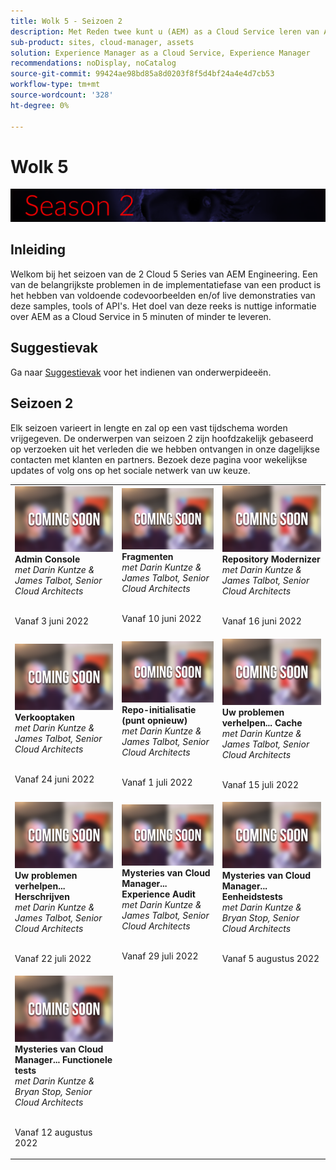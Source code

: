```yaml
---
title: Wolk 5 - Seizoen 2
description: Met Reden twee kunt u (AEM) as a Cloud Service leren van Adobe-deskundige engineers die het bouwen en de deskundige services die het leveren.
sub-product: sites, cloud-manager, assets
solution: Experience Manager as a Cloud Service, Experience Manager
recommendations: noDisplay, noCatalog
source-git-commit: 99424ae98bd85a8d0203f8f5d4bf24a4e4d7cb53
workflow-type: tm+mt
source-wordcount: '328'
ht-degree: 0%

---
```


# Wolk 5

![AEM Deskundigenreeks](./imgs/masthead-s2.png)

## Inleiding

Welkom bij het seizoen van de 2 Cloud 5 Series van AEM Engineering. Een van de belangrijkste problemen in de implementatiefase van een product is het hebben van voldoende codevoorbeelden en/of live demonstraties van deze samples, tools of API&#39;s. Het doel van deze reeks is nuttige informatie over AEM as a Cloud Service in 5 minuten of minder te leveren.

## Suggestievak

Ga naar [Suggestievak](https://forms.office.com/r/74P5Xz4UH0) voor het indienen van onderwerpideeën.

## Seizoen 2

Elk seizoen varieert in lengte en zal op een vast tijdschema worden vrijgegeven. De onderwerpen van seizoen 2 zijn hoofdzakelijk gebaseerd op verzoeken uit het verleden die we hebben ontvangen in onze dagelijkse contacten met klanten en partners. Bezoek deze pagina voor wekelijkse updates of volg ons op het sociale netwerk van uw keuze.

<table>
  <tr>
   <td>
      <img alt="Admin Console" src="./imgs/coming-soon.png"/>
      <div>
         <strong>Admin Console</strong>        
         <br/><em>met Darin Kuntze &amp; James Talbot, Senior Cloud Architects</em>
      </div>
      <p>
        <br/>
         Vanaf 3 juni 2022
      </p>
     </td>   
     <td>
         <img alt="Fragmenten" src="./imgs/coming-soon.png"/>
      <div>
         <strong>Fragmenten</strong>
         <br/><em>met Darin Kuntze &amp; James Talbot, Senior Cloud Architects</em>
      </div>
      <p>
        <br/>
         Vanaf 10 juni 2022
      </p>
   </td>
     <td>
            <img alt="Repository Modernizer" src="./imgs/coming-soon.png"/>
      <div>
            <strong>Repository Modernizer</strong>
         <br/><em>met Darin Kuntze &amp; James Talbot, Senior Cloud Architects</em>
      </div>
      <p>
        <br/>
         Vanaf 16 juni 2022
      </p>
   </td> 
  </tr>
  <tr>
   <td>
            <img alt="Verkooptaken" src="./imgs/coming-soon.png"/>
      <div>
            <strong>Verkooptaken</strong>       
         <br/><em>met Darin Kuntze &amp; James Talbot, Senior Cloud Architects</em>
      </div>
      <p>
        <br/>
         Vanaf 24 juni 2022
      </p>
     </td>   
     <td>
        <img alt="Repo-initialisatie (punt opnieuw)" src="./imgs/coming-soon.png"/>
      <div>
        <strong>Repo-initialisatie (punt opnieuw)</strong>
         <br/><em>met Darin Kuntze &amp; James Talbot, Senior Cloud Architects</em>
      </div>
      <p>
        <br/>
            Vanaf 1 juli 2022
      </p>
   </td>
     <td>
            <img alt="Uw problemen verhelpen... Cache" src="./imgs/coming-soon.png"/>
      <div>
         <strong>Uw problemen verhelpen... Cache</strong>
         <br/><em>met Darin Kuntze &amp; James Talbot, Senior Cloud Architects</em>
      </div>
      <p>
        <br/>
         Vanaf 15 juli 2022
      </p>
   </td> 
  </tr>
<tr>
   <td>
            <img alt="Uw problemen verhelpen... Herschrijven" src="./imgs/coming-soon.png"/>
      <div>
            <strong>Uw problemen verhelpen... Herschrijven</strong>
         <br/><em>met Darin Kuntze &amp; James Talbot, Senior Cloud Architects</em>
      </div>
      <p>
        <br/>
         Vanaf 22 juli 2022
      </p>
     </td>   
     <td>
            <img alt="Mysteries van Cloud Manager... Experience Audit" src="./imgs/coming-soon.png"/>
      <div>
            <strong>Mysteries van Cloud Manager... Experience Audit</strong>
         <br/><em>met Darin Kuntze &amp; James Talbot, Senior Cloud Architects</em>
      </div>
      <p>
        <br/>
        Vanaf 29 juli 2022
      </p>
   </td>
     <td>
            <img alt="Mysteries van Cloud Manager... Eenheidstests" src="./imgs/coming-soon.png"/>
      <div>
            <strong>Mysteries van Cloud Manager... Eenheidstests</strong>
         <br/><em>met Darin Kuntze &amp; Bryan Stop, Senior Cloud Architects</em>
      </div>
      <p>
        <br/>
         Vanaf 5 augustus 2022
      </p>
   </td> 
  </tr>
    <tr>
        <td>
                <img alt="Mysteries van Cloud Manager... Functionele tests" src="./imgs/coming-soon.png"/>
            <div>
                <strong>Mysteries van Cloud Manager... Functionele tests</strong><br/>        
                <em>met Darin Kuntze &amp; Bryan Stop, Senior Cloud Architects</em>
            </div>
            <p><br/>
                Vanaf 12 augustus 2022
            </p>
        </td>
        <td></td>
        <td></td>
    </tr>
</table>